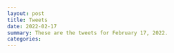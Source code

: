 ```yaml
---
layout: post
title: Tweets
date: 2022-02-17
summary: These are the tweets for February 17, 2022.
categories:
---
```


